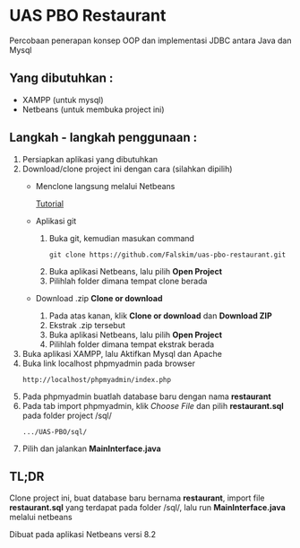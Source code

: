 # UAS PBO Restaurant
Percobaan penerapan konsep OOP dan implementasi JDBC antara Java dan Mysql

## Yang dibutuhkan :
- XAMPP (untuk mysql)
- Netbeans (untuk membuka project ini)

## Langkah - langkah penggunaan :
1. Persiapkan aplikasi yang dibutuhkan
2. Download/clone project ini dengan cara (silahkan dipilih)
    - Menclone langsung melalui Netbeans
      
      [Tutorial](https://www.joe0.com/2018/02/16/how-to-cloning-github-project-into-netbeans/)
    - Aplikasi git
      1. Buka git, kemudian masukan command
          ```
          git clone https://github.com/Falskim/uas-pbo-restaurant.git
          ```
      2. Buka aplikasi Netbeans, lalu pilih **Open Project**
      3. Pilihlah folder dimana tempat clone berada
    - Download .zip **Clone or download**
      1. Pada atas kanan, klik **Clone or download** dan **Download ZIP**
      2. Ekstrak .zip tersebut
      3. Buka aplikasi Netbeans, lalu pilih **Open Project**
      4. Pilihlah folder dimana tempat ekstrak berada
3. Buka aplikasi XAMPP, lalu Aktifkan Mysql dan Apache
4. Buka link localhost phpmyadmin pada browser
   ```
   http://localhost/phpmyadmin/index.php
   ```
5. Pada phpmyadmin buatlah database baru dengan nama **restaurant**
6. Pada tab import phpmyadmin, klik _Choose File_ dan pilih **restaurant.sql** pada folder project /sql/
   ```
   .../UAS-PBO/sql/
   ```
7. Pilih dan jalankan **MainInterface.java**

## TL;DR
Clone project ini, buat database baru bernama **restaurant**, import file **restaurant.sql** yang terdapat pada folder /sql/, lalu run **MainInterface.java** melalui netbeans


Dibuat pada aplikasi Netbeans versi 8.2
